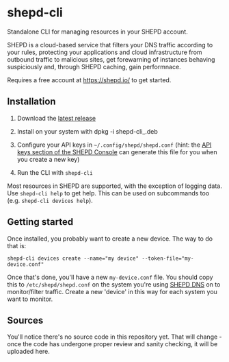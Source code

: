 # shepd-cli

Standalone CLI for managing resources in your SHEPD account.

SHEPD is a cloud-based service that filters your DNS traffic according to your rules, protecting your applications and cloud infrastructure from outbound traffic to malicious sites, get forewarning of instances behaving suspiciously and, through SHEPD caching, gain performnace.

Requires a free account at https://shepd.io/ to get started.

## Installation

1. Download the [latest release](https://github.com/shepdio/shepd-cli/releases/tag/v0.1.2)

2. Install on your system with dpkg -i shepd-cli_<version>.deb

3. Configure your API keys in `~/.config/shepd/shepd.conf` (hint: the [API keys section of the SHEPD Console](https://shepd.io/console-ng/account) can generate this file for you when you create a new key)

4. Run the CLI with `shepd-cli`

Most resources in SHEPD are supported, with the exception of logging data. Use `shepd-cli help` to get help. This can be used on subcommands too (e.g. `shepd-cli devices help`).

## Getting started

Once installed, you probably want to create a new device. The way to do that is:

```
shepd-cli devices create --name="my device" --token-file="my-device.conf"
```

Once that's done, you'll have a new `my-device.conf` file. You should copy this to `/etc/shepd/shepd.conf` on the system you're using [SHEPD DNS](https://github.com/shepdio/shepd-dns) on to monitor/filter traffic. Create a new 'device' in this way for each system you want to monitor.

## Sources

You'll notice there's no source code in this repository yet. That will change - once the code has undergone proper review and sanity checking, it will be uploaded here.
